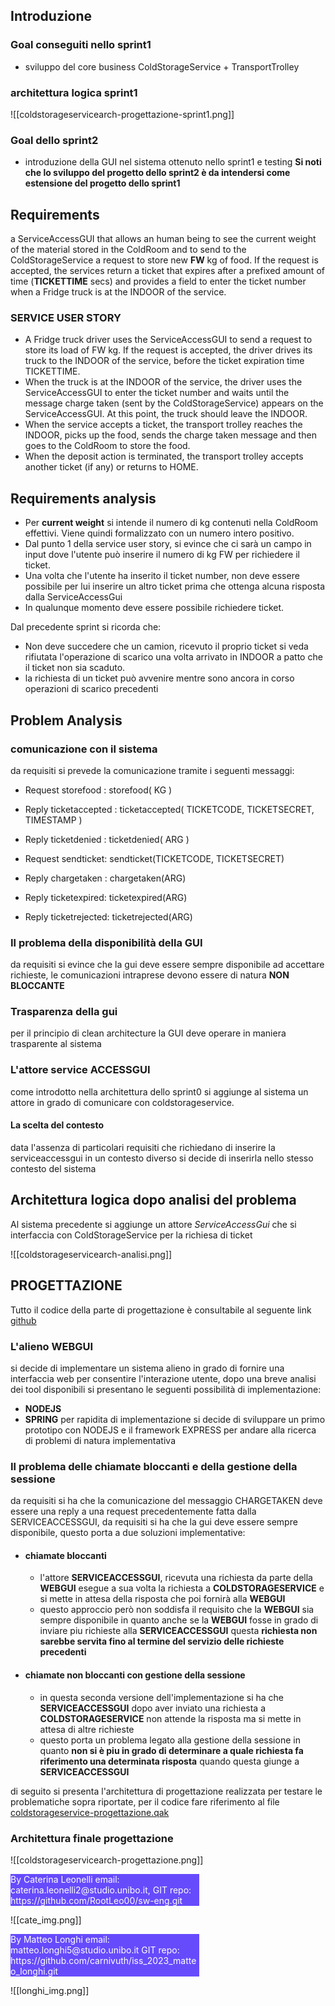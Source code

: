 
## Introduzione
### Goal conseguiti nello sprint1
- sviluppo del core business ColdStorageService + TransportTrolley
### architettura logica sprint1
![[coldstorageservicearch-progettazione-sprint1.png]]
### Goal dello sprint2
- introduzione della  GUI nel sistema ottenuto nello sprint1 e testing
**Si noti che lo sviluppo del progetto dello sprint2 è da intendersi come estensione del progetto dello sprint1**

## Requirements
a ServiceAccessGUI that allows an human being to see the current weight of the material stored in the ColdRoom and to send to the ColdStorageService a request to store new **FW** kg of food. If the request is accepted, the services return a ticket that expires after a prefixed amount of time (**TICKETTIME** secs) and provides a field to enter the ticket number when a Fridge truck is at the INDOOR of the service.

### SERVICE USER STORY
- A Fridge truck driver uses the ServiceAccessGUI to send a request to store its load of FW kg. If the request is accepted, the driver drives its truck to the INDOOR of the service, before the ticket expiration time TICKETTIME.
- When the truck is at the INDOOR of the service, the driver uses the ServiceAccessGUI to enter the ticket number and waits until the message charge taken (sent by the ColdStorageService) appears on the ServiceAccessGUI. At this  point, the truck should leave the INDOOR.
- When the service accepts a ticket, the transport trolley reaches the INDOOR, picks up the food, sends the charge taken message and then goes to the ColdRoom to store the food.
- When the deposit action is terminated, the transport trolley accepts another ticket (if any) or returns to HOME.



## Requirements analysis

- Per **current weight** si intende il numero di kg contenuti nella ColdRoom effettivi. Viene quindi formalizzato con un numero intero positivo.
- Dal punto 1 della service user story, si evince che ci sarà un campo in input dove l'utente può inserire il numero di kg FW per richiedere il ticket.
- Una volta che l'utente ha inserito il ticket number, non deve essere possibile per lui inserire un altro ticket prima che ottenga alcuna risposta dalla ServiceAccessGui
- In qualunque momento deve essere possibile richiedere ticket.

Dal precedente sprint si ricorda che:
- Non deve succedere che un camion, ricevuto il proprio ticket si veda rifiutata l'operazione di scarico una volta arrivato in INDOOR a patto che il ticket non sia scaduto.
- la richiesta di un ticket può avvenire mentre sono ancora in corso operazioni di scarico precedenti
 
## Problem Analysis

### comunicazione con il sistema 
da requisiti si prevede la comunicazione tramite i seguenti messaggi:
- Request storefood : storefood( KG )
- Reply ticketaccepted : ticketaccepted( TICKETCODE, TICKETSECRET, TIMESTAMP ) 
- Reply ticketdenied : ticketdenied( ARG ) 

- Request sendticket: sendticket(TICKETCODE, TICKETSECRET)
- Reply chargetaken : chargetaken(ARG)
- Reply ticketexpired: ticketexpired(ARG)
- Reply ticketrejected: ticketrejected(ARG)

### Il problema della disponibilità della GUI
da requisiti si evince che la gui deve essere sempre disponibile ad accettare richieste, le comunicazioni intraprese devono essere di natura **NON BLOCCANTE**

### Trasparenza della gui
per il principio di clean architecture la GUI deve operare in maniera trasparente al sistema 

### L'attore service ACCESSGUI
come introdotto nella architettura dello sprint0 si aggiunge al sistema un attore in grado di comunicare con coldstorageservice.

#### La scelta del contesto
data l'assenza di particolari requisiti che richiedano di inserire la serviceaccessgui in un contesto diverso si decide di inserirla nello stesso contesto del sistema


## Architettura logica dopo analisi del problema
Al sistema precedente si aggiunge un attore  *ServiceAccessGui* che si interfaccia con ColdStorageService per la richiesa di ticket

  ![[coldstorageservicearch-analisi.png]]


## PROGETTAZIONE

Tutto il codice della parte di progettazione è consultabile al seguente link [github](https://github.com/RootLeo00/robot-coldstorage/tree/sprint2)

### L'alieno WEBGUI
si decide di implementare un sistema alieno in grado di fornire una interfaccia web per consentire l'interazione utente, dopo una breve analisi dei tool disponibili si presentano le seguenti possibilità di implementazione:
- **NODEJS** 
- **SPRING**
per rapidita di implementazione si decide di sviluppare un primo prototipo con NODEJS e il framework EXPRESS per andare alla ricerca di problemi di natura implementativa

### Il problema delle chiamate bloccanti e della gestione della sessione 

da requisiti si ha che la comunicazione del messaggio CHARGETAKEN deve essere una reply a una request precedentemente fatta dalla SERVICEACCESSGUI, da requisiti si ha che la gui deve essere sempre disponibile, questo porta a due soluzioni implementative:
- #### chiamate bloccanti
	- l'attore **SERVICEACCESSGUI**, ricevuta una richiesta da parte della **WEBGUI** esegue a sua volta la richiesta a **COLDSTORAGESERVICE** e si mette in attesa della risposta che poi fornirà alla **WEBGUI**
	- questo approccio però non soddisfa il requisito che la **WEBGUI** sia sempre disponibile in quanto anche se la **WEBGUI** fosse in grado di inviare piu richieste alla **SERVICEACCESSGUI** questa **richiesta non sarebbe servita fino al termine del servizio delle richieste precedenti**
- #### chiamate non bloccanti con gestione della sessione 
	- in questa seconda versione dell'implementazione si ha che **SERVICEACCESSGUI** dopo aver inviato una richiesta a **COLDSTORAGESERVICE** non attende la risposta ma si mette in attesa di altre richieste
	- questo porta un problema legato alla gestione della sessione in quanto **non si è piu in grado di determinare a quale richiesta fa riferimento una determinata risposta** quando questa giunge a **SERVICEACCESSGUI**

di seguito si presenta l'architettura di progettazione realizzata per testare le problematiche sopra riportate, per il codice fare riferimento al file [coldstorageservice-progettazione.qak](https://github.com/RootLeo00/robot-coldstorage/blob/main/sprint2/src/coldstorageservice-progettazione.qak)

### Architettura finale progettazione
![[coldstorageservicearch-progettazione.png]]


<div style="background-color:rgba(86, 56, 253, 0.9); width:60%;text-align:left;color:white">
        By Caterina Leonelli email: caterina.leonelli2@studio.unibo.it,
        GIT repo: https://github.com/RootLeo00/sw-eng.git
    </div>

![[cate_img.png]]

<div style="background-color:rgba(86, 56, 253, 0.9); width:60%;text-align:left;color:white">
By Matteo Longhi email: matteo.longhi5@studio.unibo.it
GIT repo: https://github.com/carnivuth/iss_2023_matteo_longhi.git
</div>


![[longhi_img.png]]